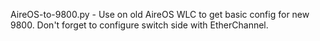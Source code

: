 AireOS-to-9800.py - Use on old AireOS WLC to get basic config for new 9800. Don't forget to configure switch side with EtherChannel.
